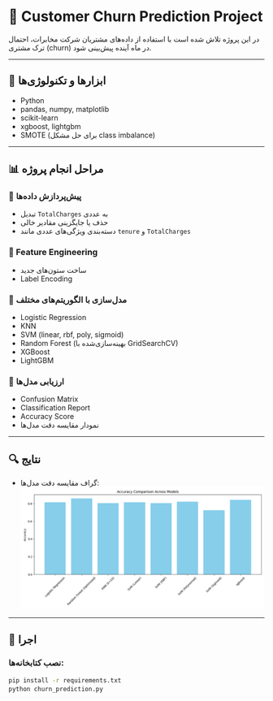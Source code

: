 # 💼 Customer Churn Prediction Project

در این پروژه تلاش شده است با استفاده از داده‌های مشتریان شرکت مخابرات، احتمال ترک مشتری (churn) در ماه آینده پیش‌بینی شود.

---

## 🧰 ابزارها و تکنولوژی‌ها

- Python
- pandas, numpy, matplotlib
- scikit-learn
- xgboost, lightgbm
- SMOTE (برای حل مشکل class imbalance)

---

## 📊 مراحل انجام پروژه

### 🔹 پیش‌پردازش داده‌ها
- تبدیل `TotalCharges` به عددی
- حذف یا جایگزینی مقادیر خالی
- دسته‌بندی ویژگی‌های عددی مانند `tenure` و `TotalCharges`

### 🔹 Feature Engineering
- ساخت ستون‌های جدید
- Label Encoding

### 🔹 مدل‌سازی با الگوریتم‌های مختلف
- Logistic Regression
- KNN
- SVM (linear, rbf, poly, sigmoid)
- Random Forest (بهینه‌سازی‌شده با GridSearchCV)
- XGBoost
- LightGBM

### 🔹 ارزیابی مدل‌ها
- Confusion Matrix
- Classification Report
- Accuracy Score
- نمودار مقایسه دقت مدل‌ها

---

## 🔍 نتایج

- گراف مقایسه دقت مدل‌ها:  
![Model Accuracy](model_accuracy_comparison.png)

---

## 📁 اجرا

### نصب کتابخانه‌ها:

```bash
pip install -r requirements.txt
python churn_prediction.py

